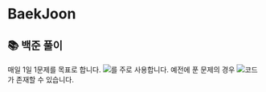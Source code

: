 # BaekJoon
## 📚 백준 풀이<br/>
매일 1일 1문제를 목표로 합니다.
<img src="https://img.shields.io/badge/Java-orange?style=flat&logo=Java&logoColor=white"/>를 주로 사용합니다.
예전에 푼 문제의 경우 <img src="https://img.shields.io/badge/C-blue?style=flat&logo=C&logoColor=white"/>코드가 존재할 수 있습니다.

